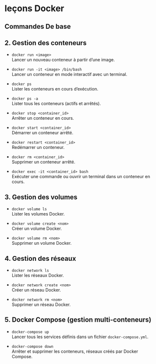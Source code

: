# leçons Docker
## Commandes De base

## 2. Gestion des conteneurs

- `docker run <image>`  
  Lancer un nouveau conteneur à partir d’une image.

- `docker run -it <image> /bin/bash`  
  Lancer un conteneur en mode interactif avec un terminal.

- `docker ps`  
  Lister les conteneurs en cours d’exécution.

- `docker ps -a`  
  Lister tous les conteneurs (actifs et arrêtés).

- `docker stop <container_id>`  
  Arrêter un conteneur en cours.

- `docker start <container_id>`  
  Démarrer un conteneur arrêté.

- `docker restart <container_id>`  
  Redémarrer un conteneur.

- `docker rm <container_id>`  
  Supprimer un conteneur arrêté.

- `docker exec -it <container_id> bash`  
  Exécuter une commande ou ouvrir un terminal dans un conteneur en cours.

## 3. Gestion des volumes

- `docker volume ls`  
  Lister les volumes Docker.

- `docker volume create <nom>`  
  Créer un volume Docker.

- `docker volume rm <nom>`  
  Supprimer un volume Docker.

## 4. Gestion des réseaux

- `docker network ls`  
  Lister les réseaux Docker.

- `docker network create <nom>`  
  Créer un réseau Docker.

- `docker network rm <nom>`  
  Supprimer un réseau Docker.

## 5. Docker Compose (gestion multi-conteneurs)

- `docker-compose up`  
  Lancer tous les services définis dans un fichier `docker-compose.yml`.

- `docker-compose down`  
  Arrêter et supprimer les conteneurs, réseaux créés par Docker Compose.
